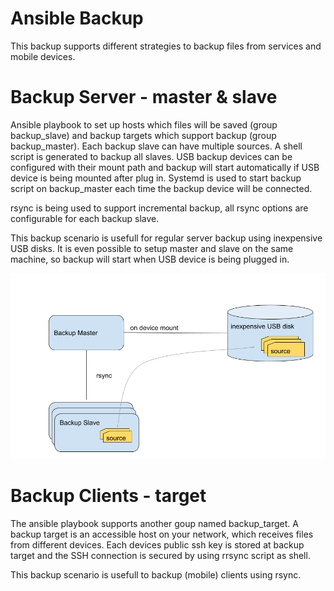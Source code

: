 # Ansible Backup

This backup supports different strategies to backup files from services and mobile devices. 

# Backup Server - master & slave
Ansible playbook to set up hosts which files will be saved (group backup_slave) and backup targets which support backup (group backup_master). Each backup slave can have multiple sources. A shell script is generated to backup all slaves. USB backup devices can be configured with their mount path and backup will start automatically if USB device is being mounted after plug in. Systemd is used to start backup script on backup_master each time the backup device will be connected.

rsync is being used to support incremental backup, all rsync options are configurable for each backup slave.

This backup scenario is usefull for regular server backup using inexpensive USB disks. It is even possible to setup master and slave on the same machine, so backup will start when USB device is being plugged in.

![Backup Scenario 1](./doc/master_and_slave.png)

# Backup Clients - target
The ansible playbook supports another goup named backup_target. A backup target is an accessible host on your network, which receives files from different devices. Each devices public ssh key is stored at backup target and the SSH connection is secured by using rrsync script as shell.

This backup scenario is usefull to backup (mobile) clients using rsync.